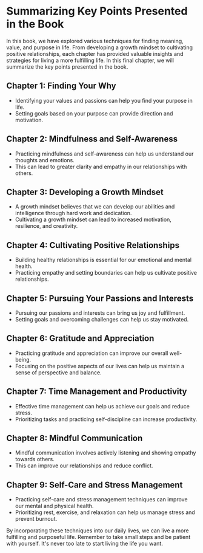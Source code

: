 Summarizing Key Points Presented in the Book
====================================================================

In this book, we have explored various techniques for finding meaning, value, and purpose in life. From developing a growth mindset to cultivating positive relationships, each chapter has provided valuable insights and strategies for living a more fulfilling life. In this final chapter, we will summarize the key points presented in the book.

Chapter 1: Finding Your Why
---------------------------

* Identifying your values and passions can help you find your purpose in life.
* Setting goals based on your purpose can provide direction and motivation.

Chapter 2: Mindfulness and Self-Awareness
-----------------------------------------

* Practicing mindfulness and self-awareness can help us understand our thoughts and emotions.
* This can lead to greater clarity and empathy in our relationships with others.

Chapter 3: Developing a Growth Mindset
--------------------------------------

* A growth mindset believes that we can develop our abilities and intelligence through hard work and dedication.
* Cultivating a growth mindset can lead to increased motivation, resilience, and creativity.

Chapter 4: Cultivating Positive Relationships
---------------------------------------------

* Building healthy relationships is essential for our emotional and mental health.
* Practicing empathy and setting boundaries can help us cultivate positive relationships.

Chapter 5: Pursuing Your Passions and Interests
-----------------------------------------------

* Pursuing our passions and interests can bring us joy and fulfillment.
* Setting goals and overcoming challenges can help us stay motivated.

Chapter 6: Gratitude and Appreciation
-------------------------------------

* Practicing gratitude and appreciation can improve our overall well-being.
* Focusing on the positive aspects of our lives can help us maintain a sense of perspective and balance.

Chapter 7: Time Management and Productivity
-------------------------------------------

* Effective time management can help us achieve our goals and reduce stress.
* Prioritizing tasks and practicing self-discipline can increase productivity.

Chapter 8: Mindful Communication
--------------------------------

* Mindful communication involves actively listening and showing empathy towards others.
* This can improve our relationships and reduce conflict.

Chapter 9: Self-Care and Stress Management
------------------------------------------

* Practicing self-care and stress management techniques can improve our mental and physical health.
* Prioritizing rest, exercise, and relaxation can help us manage stress and prevent burnout.

By incorporating these techniques into our daily lives, we can live a more fulfilling and purposeful life. Remember to take small steps and be patient with yourself. It's never too late to start living the life you want.
